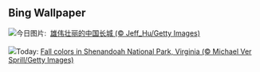 ## Bing Wallpaper
![](https://www.bing.com/th?id=OHR.NationalDay2023_ZH-CN8608297006_UHD.jpg&w=1000)今日图片: &nbsp;[雄伟壮丽的中国长城 (© Jeff_Hu/Getty Images)](https://www.bing.com/th?id=OHR.NationalDay2023_ZH-CN8608297006_UHD.jpg)
<br><br/>
![](https://www.bing.com/th?id=OHR.ShenandoahFoliage_EN-US9719781431_UHD.jpg&w=1000)Today: [Fall colors in Shenandoah National Park, Virginia (© Michael Ver Sprill/Getty Images)](https://www.bing.com/th?id=OHR.ShenandoahFoliage_EN-US9719781431_UHD.jpg)
<br><br/>
